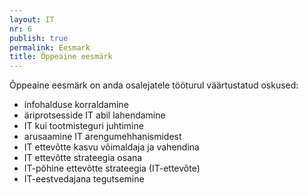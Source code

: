 ```yaml
---
layout: IT
nr: 6
publish: true
permalink: Eesmark
title: Õppeaine eesmärk
---
```


Õppeaine eesmärk on anda osalejatele tööturul väärtustatud oskused:

- infohalduse korraldamine
- äriprotsesside IT abil lahendamine
- IT kui tootmisteguri juhtimine
- arusaamine IT arengumehhanismidest
- IT ettevõtte kasvu võimaldaja ja vahendina
- IT ettevõtte strateegia osana
- IT-põhine ettevõtte strateegia (IT-ettevõte)
- IT-eestvedajana tegutsemine

